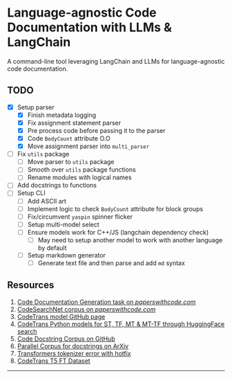 # Language-agnostic Code Documentation with LLMs & LangChain

A command-line tool leveraging LangChain and LLMs for language-agnostic code documentation.

## TODO
- [X] Setup parser
  - [X] Finish metadata logging
  - [X] Fix assignment statement parser
  - [X] Pre process code before passing it to the parser
  - [X] Code `BodyCount` attribute O.O
  - [X] Move assignment parser into `multi_parser`
- [ ] Fix `utils` package
  - [ ] Move parser to `utils` package
  - [ ] Smooth over `utils` package functions
  - [ ] Rename modules with logical names
- [ ] Add docstrings to functions
- [ ] Setup CLI
  - [ ] Add ASCII art
  - [ ] Implement logic to check `BodyCount` attribute for block groups
  - [ ] Fix/circumvent `yaspin` spinner flicker
  - [ ] Setup multi-model select
  - [ ] Ensure models work for C++/JS (langchain dependency check)
    - [ ] May need to setup another model to work with another language by default
  - [ ] Setup markdown generator
    - [ ] Generate text file and then parse and add `md` syntax

## Resources
1. [Code Documentation Generation task on *paperswithcode.com*](https://paperswithcode.com/task/code-documentation-generation)
2. [CodeSearchNet corpus on *paperswithcode.com*](https://paperswithcode.com/dataset/codesearchnet)
3. [CodeTrans model GitHub page](https://github.com/agemagician/CodeTrans)
4. [CodeTrans Python models for ST, TF, MT & MT-TF through HuggingFace search](https://huggingface.co/search/full-text?q=codetrans+code+documentation+generation+python&type=model)
5. [Code Docstring Corpus on GitHub](https://github.com/EdinburghNLP/code-docstring-corpus)
6. [Parallel Corpus for docstrings on ArXiv](https://arxiv.org/abs/1707.02275)
7. [Transformers tokenizer error with hotfix](https://discuss.huggingface.co/t/error-with-new-tokenizers-urgent/2847/3)
8. [CodeTrans T5 FT Dataset](https://www.dropbox.com/sh/488bq2of10r4wvw/AACs5CGIQuwtsD7j_Ls_JAORa/finetuning_dataset?dl=0&subfolder_nav_tracking=1)

---
